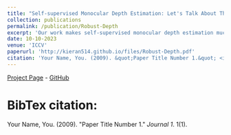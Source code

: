 ```yaml
---
title: "Self-supervised Monocular Depth Estimation: Let's Talk About The Weather (Robust-Depth)"
collection: publications
permalink: /publication/Robust-Depth
excerpt: 'Our work makes self-supervised monocular depth estimation much more robust to changes in weather, time of day and image degradation.'
date: 10-10-2023
venue: 'ICCV'
paperurl: 'http://kieran514.github.io/files/Robust-Depth.pdf'
citation: 'Your Name, You. (2009). &quot;Paper Title Number 1.&quot; <i>Journal 1</i>. 1(1).'
---
```


[Project Page](https://kieran514.github.io/Robust-Depth-Project/) - [GitHub](https://github.com/kieran514/Robust-Depth)

BibTex citation: 
====
Your Name, You. (2009). "Paper Title Number 1." <i>Journal 1</i>. 1(1).
